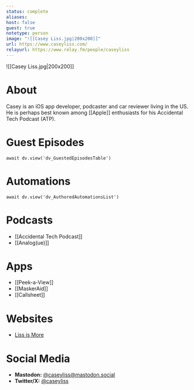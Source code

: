 ```yaml
---
status: complete
aliases: 
host: false
guest: true
notetype: person
image: "![[Casey Liss.jpg|200x200]]"
url: https://www.caseyliss.com/
relayurl: https://www.relay.fm/people/caseyliss
---
```


![[Casey Liss.jpg|200x200]]

# About
Casey is an iOS app developer, podcaster and car reviewer living in the US. He is perhaps best known among [[Apple]] enthusiasts for his Accidental Tech Podcast (ATP).

# Guest Episodes
```dataviewjs
await dv.view('dv_GuestedEpisodesTable')
```
# Automations
```dataviewjs
await dv.view('dv_AuthoredAutomationsList')
```

# Podcasts
- [[Accidental Tech Podcast]]
- [[Analog(ue)]]

# Apps
- [[Peek-a-View]]
- [[MaskerAid]]
- [[Callsheet]]

# Websites
- [Liss is More](https://www.caseyliss.com/)

# Social Media
- **Mastodon:** [@caseyliss@mastodon.social](https://mastodon.social/@caseyliss)
- **Twitter/X:** [@caseyliss](https://twitter.com/caseyliss)